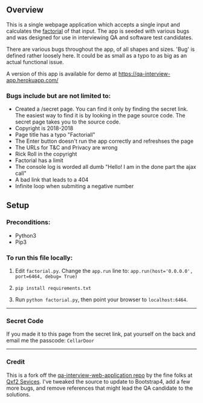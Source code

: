 ## Overview
This is a single webpage application which accepts a single input and calculates the [factorial](https://en.wikipedia.org/wiki/Factorial) of that input. The app is seeded with various bugs and was designed for use in interviewing QA and software test candidates. 

There are various bugs throughout the app, of all shapes and sizes. 'Bug' is defined rather loosely here. It could be as small as a typo to as big as an actual functional issue. 

A version of this app is available for demo at https://qa-interview-app.herokuapp.com/

### Bugs include but are not limited to:
* Created a /secret page. You can find it only by finding the secret link. The easiest way to find it is by looking in the page source code. The secret page takes you to the source code.
* Copyright is 2018-2018
* Page title has a typo "Factoriall"
* The Enter button doesn't run the app correctly and refreshses the page
* The URLs for T&C and Privacy are wrong
* Rick Roll in the copyright
* Factorial has a limit
* The console log is worded all dumb "Hello! I am in the done part the ajax call"
* A bad link that leads to a 404
* Infinite loop when submiting a negative number

## Setup

### Preconditions:
* Python3
* Pip3

### To run this file locally:
1. Edit `factorial.py`. Change the `app.run` line to: 
`app.run(host='0.0.0.0', port=6464, debug= True)`

2. `pip install requirements.txt`

3. Run `python factorial.py`, then point your browser to `localhost:6464`.

---

### Secret Code

If you made it to this page from the secret link, pat yourself on the back and email me the passcode:
`CellarDoor`

---

### Credit 
This is a fork off the [qa-interview-web-application repo](https://github.com/qxf2/qa-interview-web-application) by the fine folks at [Qxf2 Sevices](https://www.qxf2.com/?utm_source=qa-interview&utm_medium=click&utm_campaign=From%20QA%20Interview). I've tweaked the source to update to Bootstrap4, add a few more bugs, and remove references that might lead the QA candidate to the solutions.